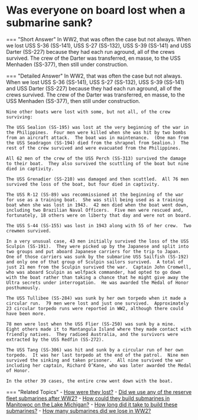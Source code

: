 # Was everyone on board lost when a submarine sank?


=== "Short Answer"
    In WW2, that was often the case but not always. When we lost USS S-36 (SS-141), USS S-27 (SS-132), USS S-39 (SS-141) and USS Darter (SS-227) because they had each run aground, all of the crews survived. The crew of the Darter was transferred, en masse, to the USS Menhaden (SS-377), then still under construction.

=== "Detailed Answer"
    In WW2, that was often the case but not always.  When we lost USS S-36 (SS-141), USS S-27 (SS-132), USS S-39 (SS-141) and USS Darter (SS-227) because they had each run aground, all of the crews survived.  The crew of the Darter was transferred, en masse, to the USS Menhaden (SS-377), then still under construction.

    Nine other boats were lost with some, but not all, of the crew surviving:

    The USS Sealion (SS-195) was lost at the very beginning of the war in the Philippines.  Four men were killed when she was hit by two bombs from an aircraft attack.  The boat was in maintenance.  (One man from the USS Seadragon (SS-194) died from the shrapnel from Sealion.)  The rest of the crew survived and were evacuated from the Philippines.

    All 62 men of the crew of the USS Perch (SS-313) survived the damage to their boat.  They also survived the scuttling of the boat but nine died in captivity.

    The USS Grenadier (SS-210) was damaged and then scuttled.  All 76 men survived the loss of the boat, but four died in captivity.

    The USS R-12 (SS-89) was recommissioned at the beginning of the war for use as a training boat.  She was still being used as a training boat when she was lost in 1943.  42 men died when the boat went down, including two Brazilian Naval Officers.  Five men were rescued and, fortunately, 18 others were on liberty that day and were not on board.

    The USS S-44 (SS-155) was lost in 1943 along with 55 of her crew.  Two crewmen survived.

    In a very unusual case, 43 men initially survived the loss of the USS Sculpin (SS-191).  They were picked up by the Japanese and split into two groups and put aboard Japanese carriers for the trip to Japan.  One of those carriers was sunk by the submarine USS Sailfish (SS-192) and only one of that group of Sculpin sailors survived.  A total of just 21 men from the Sculpin survived the war.  Captain John Cromwell, who was aboard Sculpin as wolfpack commander, had opted to go down with the boat rather than taking a chance that he might give away the Ultra secrets under interrogation.  He was awarded the Medal of Honor posthumously.

    The USS Tullibee (SS-284) was sunk by her own torpedo when it made a circular run.  79 men were lost and just one survived.  Approximately 23 circular torpedo runs were reported in WW2, although there could have been more.

    78 men were lost when the USS Flier (SS-250) was sunk by a mine.  Eight others made it to Mantangula Island where they made contact with friendly natives.  They radioed Australia, and the survivors were extracted by the USS Redfin (SS-272).

    The USS Tang (SS-306) was hit and sunk by a circular run of her own torpedo.  It was her last torpedo at the end of the patrol.  Nine men survived the sinking and taken prisoner.  All nine survived the war including her captain, Richard O’Kane, who was later awarded the Medal of Honor.

    In the other 39 cases, the entire crew went down with the boat.

=== "Related Topics"
    - [How were they lost?](./how-were-they-lost.md)
    - [Did we use any of the reserve fleet submarines after WW2?](./did-we-use-any-of-the-reserve-fleet-submarines-after-ww2.md)
    - [How could they build submarines in Manitowoc on the Lake Michigan?](./how-could-they-build-submarines-in-manitowoc-on-the-lake-michigan.md)
    - [How long did it take to build these submarines?](./how-long-did-it-take-to-build-these-submarines.md)
    - [How many submarines did we lose in WW2?](./how-many-submarines-did-we-lose-in-ww2.md)
